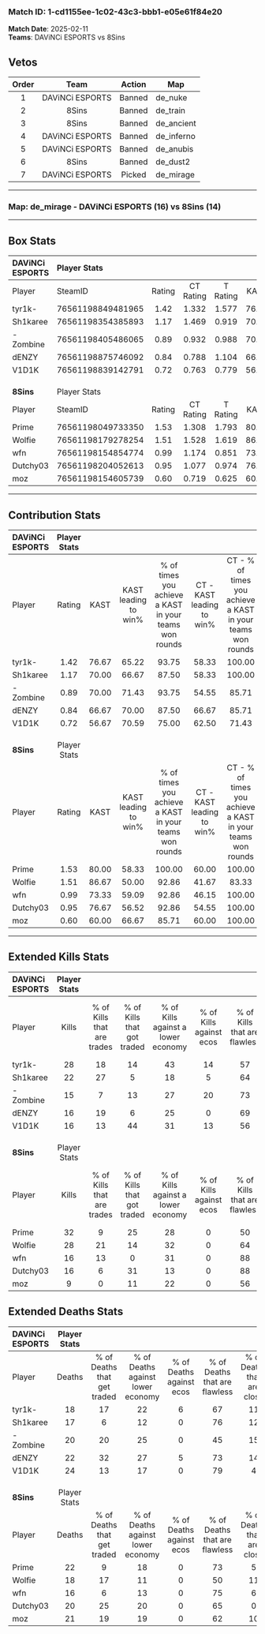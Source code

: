 ### Match ID: 1-cd1155ee-1c02-43c3-bbb1-e05e61f84e20  
**Match Date**: 2025-02-11  
**Teams**: DAViNCi ESPORTS vs 8Sins  

## Vetos  

| Order | Team | Action | Map |
| :---: | :--: | :----: | --- |
| 1 | DAViNCi ESPORTS | Banned | de_nuke |
| 2 | 8Sins | Banned | de_train |
| 3 | 8Sins | Banned | de_ancient |
| 4 | DAViNCi ESPORTS | Banned | de_inferno |
| 5 | DAViNCi ESPORTS | Banned | de_anubis |
| 6 | 8Sins | Banned | de_dust2 |
| 7 | DAViNCi ESPORTS | Picked | de_mirage |

---  

### **Map**: de_mirage - DAViNCi ESPORTS (16) vs 8Sins (14)  
---  

## Box Stats  

| **DAViNCi ESPORTS** | Player Stats      |        |           |          |       |       |       |         |        |      |     |
| :- | :- | :-: | :-: | :-: | :-: | :-: | :-: | :-: | :-: | :-: | :-: |
| Player              | SteamID           | Rating | CT Rating | T Rating | KAST  |  ADR  | Kills | Assists | Deaths | K/D  | HS% |
| tyr1k-              | 76561198849481965 |  1.42  |   1.332   |  1.577   | 76.67 | 92.2  |  28   |    4    |   18   | 1.56 | 60  |
| Sh1karee            | 76561198354385893 |  1.17  |   1.469   |  0.919   | 70.00 | 77.6  |  22   |    4    |   17   | 1.29 | 27  |
| -Zombine            | 76561198405486065 |  0.89  |   0.932   |  0.988   | 70.00 | 63.4  |  15   |   11    |   20   | 0.75 | 26  |
| dENZY               | 76561198875746092 |  0.84  |   0.788   |  1.104   | 66.67 | 63.7  |  16   |    5    |   22   | 0.73 | 56  |
| V1D1K               | 76561198839142791 |  0.72  |   0.763   |  0.779   | 56.67 | 60.4  |  16   |    4    |   24   | 0.67 | 56  |
|                     |                   |        |           |          |       |       |       |         |        |      |     |
|                     |                   |        |           |          |       |       |       |         |        |      |     |
|                     |                   |        |           |          |       |       |       |         |        |      |     |
| **8Sins**           | Player Stats      |        |           |          |       |       |       |         |        |      |     |
| Player              | SteamID           | Rating | CT Rating | T Rating | KAST  |  ADR  | Kills | Assists | Deaths | K/D  | HS% |
| Prime               | 76561198049733350 |  1.53  |   1.308   |  1.793   | 80.00 | 104.9 |  32   |    6    |   22   | 1.45 | 50  |
| Wolfie              | 76561198179278254 |  1.51  |   1.528   |  1.619   | 86.67 | 95.7  |  28   |    7    |   18   | 1.56 | 53  |
| wfn                 | 76561198154854774 |  0.99  |   1.174   |  0.851   | 73.33 | 59.1  |  16   |    9    |   16   | 1.00 | 31  |
| Dutchy03            | 76561198204052613 |  0.95  |   1.077   |  0.974   | 76.67 | 64.9  |  16   |    6    |   20   | 0.80 | 50  |
| moz                 | 76561198154605739 |  0.60  |   0.719   |  0.625   | 60.00 | 56.2  |   9   |   10    |   21   | 0.43 | 44  |
---  

## Contribution Stats  

| **DAViNCi ESPORTS** | Player Stats |       |                      |                                                        |                           |                                                             |                          |                                                            |
| :- | :-: | :-: | :-: | :-: | :-: | :-: | :-: | :-: |
| Player              |    Rating    | KAST  | KAST leading to win% | % of times you achieve a KAST in your teams won rounds | CT - KAST leading to win% | CT - % of times you achieve a KAST in your teams won rounds | T - KAST leading to win% | T - % of times you achieve a KAST in your teams won rounds |
| tyr1k-              |     1.42     | 76.67 |        65.22         |                         93.75                          |           58.33           |                           100.00                            |          72.73           |                           88.89                            |
| Sh1karee            |     1.17     | 70.00 |        66.67         |                         87.50                          |           58.33           |                           100.00                            |          77.78           |                           77.78                            |
| -Zombine            |     0.89     | 70.00 |        71.43         |                         93.75                          |           54.55           |                            85.71                            |          90.00           |                           100.00                           |
| dENZY               |     0.84     | 66.67 |        70.00         |                         87.50                          |           66.67           |                            85.71                            |          72.73           |                           88.89                            |
| V1D1K               |     0.72     | 56.67 |        70.59         |                         75.00                          |           62.50           |                            71.43                            |          77.78           |                           77.78                            |
|                     |              |       |                      |                                                        |                           |                                                             |                          |                                                            |
|                     |              |       |                      |                                                        |                           |                                                             |                          |                                                            |
|                     |              |       |                      |                                                        |                           |                                                             |                          |                                                            |
| **8Sins**           | Player Stats |       |                      |                                                        |                           |                                                             |                          |                                                            |
| Player              |    Rating    | KAST  | KAST leading to win% | % of times you achieve a KAST in your teams won rounds | CT - KAST leading to win% | CT - % of times you achieve a KAST in your teams won rounds | T - KAST leading to win% | T - % of times you achieve a KAST in your teams won rounds |
| Prime               |     1.53     | 80.00 |        58.33         |                         100.00                         |           60.00           |                           100.00                            |          57.14           |                           100.00                           |
| Wolfie              |     1.51     | 86.67 |        50.00         |                         92.86                          |           41.67           |                            83.33                            |          57.14           |                           100.00                           |
| wfn                 |     0.99     | 73.33 |        59.09         |                         92.86                          |           46.15           |                           100.00                            |          77.78           |                           87.50                            |
| Dutchy03            |     0.95     | 76.67 |        56.52         |                         92.86                          |           54.55           |                           100.00                            |          58.33           |                           87.50                            |
| moz                 |     0.60     | 60.00 |        66.67         |                         85.71                          |           60.00           |                           100.00                            |          75.00           |                           75.00                            |
---  

## Extended Kills Stats  

| **DAViNCi ESPORTS** | Player Stats |                            |                            |                                    |                         |                              |                                 |                                       |                    |           |
| :- | :-: | :-: | :-: | :-: | :-: | :-: | :-: | :-: | :-: | :-: |
| Player              |    Kills     | % of Kills that are trades | % of Kills that got traded | % of Kills against a lower economy | % of Kills against ecos | % of Kills that are flawless | % of Kills that are close duels | % of Kills that are assisted by flash | Pistol Round Kills | AWP Kills |
| tyr1k-              |      28      |             18             |             14             |                 43                 |           14            |              57              |                4                |                   0                   |         0          |     0     |
| Sh1karee            |      22      |             27             |             5              |                 18                 |            5            |              64              |                5                |                   0                   |         13         |     1     |
| -Zombine            |      15      |             7              |             13             |                 27                 |           20            |              73              |                0                |                   0                   |         0          |     1     |
| dENZY               |      16      |             19             |             6              |                 25                 |            0            |              69              |                6                |                  13                   |         0          |     0     |
| V1D1K               |      16      |             13             |             44             |                 31                 |           13            |              56              |               19                |                   6                   |         0          |     3     |
|                     |              |                            |                            |                                    |                         |                              |                                 |                                       |                    |           |
|                     |              |                            |                            |                                    |                         |                              |                                 |                                       |                    |           |
|                     |              |                            |                            |                                    |                         |                              |                                 |                                       |                    |           |
| **8Sins**           | Player Stats |                            |                            |                                    |                         |                              |                                 |                                       |                    |           |
| Player              |    Kills     | % of Kills that are trades | % of Kills that got traded | % of Kills against a lower economy | % of Kills against ecos | % of Kills that are flawless | % of Kills that are close duels | % of Kills that are assisted by flash | Pistol Round Kills | AWP Kills |
| Prime               |      32      |             9              |             25             |                 28                 |            0            |              50              |               19                |                   0                   |         0          |     0     |
| Wolfie              |      28      |             21             |             14             |                 32                 |            0            |              64              |               11                |                   7                   |         0          |     3     |
| wfn                 |      16      |             13             |             0              |                 31                 |            0            |              88              |                0                |                   0                   |         10         |     3     |
| Dutchy03            |      16      |             6              |             31             |                 13                 |            0            |              88              |                6                |                  44                   |         0          |     0     |
| moz                 |      9       |             0              |             11             |                 22                 |            0            |              56              |               11                |                  11                   |         0          |     1     |
## Extended Deaths Stats  

| **DAViNCi ESPORTS** | Player Stats |                             |                                   |                          |                               |                            |                           |               |
| :- | :-: | :-: | :-: | :-: | :-: | :-: | :-: | :-: |
| Player              |    Deaths    | % of Deaths that get traded | % of Deaths against lower economy | % of Deaths against ecos | % of Deaths that are flawless | % of Deaths that are close | % of Deaths while blinded | Deaths to AWP |
| tyr1k-              |      18      |             17              |                22                 |            6             |              67               |             11             |             0             |       2       |
| Sh1karee            |      17      |              6              |                12                 |            0             |              76               |             12             |             0             |       6       |
| -Zombine            |      20      |             20              |                25                 |            0             |              45               |             15             |            10             |       0       |
| dENZY               |      22      |             32              |                27                 |            5             |              73               |             14             |            27             |       0       |
| V1D1K               |      24      |             13              |                17                 |            0             |              79               |             4              |             8             |       2       |
|                     |              |                             |                                   |                          |                               |                            |                           |               |
|                     |              |                             |                                   |                          |                               |                            |                           |               |
|                     |              |                             |                                   |                          |                               |                            |                           |               |
| **8Sins**           | Player Stats |                             |                                   |                          |                               |                            |                           |               |
| Player              |    Deaths    | % of Deaths that get traded | % of Deaths against lower economy | % of Deaths against ecos | % of Deaths that are flawless | % of Deaths that are close | % of Deaths while blinded | Deaths to AWP |
| Prime               |      22      |              9              |                18                 |            0             |              73               |             5              |             5             |       4       |
| Wolfie              |      18      |             17              |                11                 |            0             |              50               |             11             |             0             |       1       |
| wfn                 |      16      |              6              |                13                 |            0             |              75               |             6              |             6             |       2       |
| Dutchy03            |      20      |             25              |                20                 |            0             |              65               |             0              |             5             |       2       |
| moz                 |      21      |             19              |                19                 |            0             |              62               |             10             |             0             |       4       |
